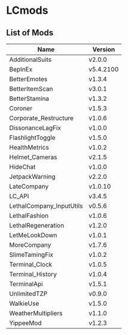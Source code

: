# LCmods

## List of Mods

| Name                     | Version   |
| ------------------------ | --------- |
| AdditionalSuits          | v2.0.0    |
| BepInEx                  | v5.4.2100 |
| BetterEmotes             | v1.3.4    |
| BetterItemScan           | v3.0.1    |
| BetterStamina            | v1.3.2    |
| Coroner                  | v1.5.3    |
| Corporate_Restructure    | v1.0.6    |
| DissonanceLagFix         | v1.0.0    |
| FlashlightToggle         | v1.5.0    |
| HealthMetrics            | v1.0.2    |
| Helmet_Cameras           | v2.1.5    |
| HideChat                 | v1.0.0    |
| JetpackWarning           | v2.2.0    |
| LateCompany              | v1.0.10   |
| LC_API                   | v3.4.5    |
| LethalCompany_InputUtils | v0.5.6    |
| LethalFashion            | v1.0.6    |
| LethalRegeneration       | v1.2.0    |
| LetMeLookDown            | v1.0.1    |
| MoreCompany              | v1.7.6    |
| SlimeTamingFix           | v1.0.2    |
| Terminal_Clock           | v1.0.5    |
| Terminal_History         | v1.0.4    |
| TerminalApi              | v1.5.1    |
| UnlimitedTZP             | v0.9.0    |
| WalkieUse                | v1.5.0    |
| WeatherMultipliers       | v1.1.0    |
| YippeeMod                | v1.2.3    |
